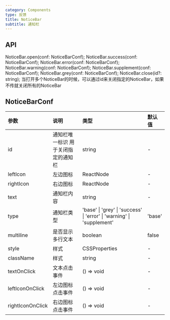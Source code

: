 ```yaml
---
category: Components
type: 反馈
title: NoticeBar
subtitle: 通知栏
---
```


## API

 NoticeBar.open(conf: NoticeBarConf);
NoticeBar.success(conf: NoticeBarConf);
NoticeBar.error(conf: NoticeBarConf);
NoticeBar.warning(conf: NoticeBarConf);
NoticeBar.supplement(conf: NoticeBarConf);
NoticeBar.grey(conf: NoticeBarConf);
NoticeBar.close(id?: string); 当打开多个NoticeBar的时候，可以通过id来关闭指定的NoticeBar，如果不传就关闭所有的NoticeBar

## NoticeBarConf 

| 参数             | 说明                                | 类型                                                                  | 默认值 |
| :--------------- | :---------------------------------- | :-------------------------------------------------------------------- | :----- |
| id               | 通知栏唯一标识 用于关闭指定的通知栏 | string                                                                | -      |
| leftIcon         | 左边图标                            | ReactNode                                                             | -      |
| rightIcon        | 右边图标                            | ReactNode                                                             | -      |
| text             | 通知栏内容                          | string                                                                | -      |
| type             | 通知栏类型                          | 'base' \| 'grey' \| 'success' \| 'error' \| 'warning' \| 'supplement' | 'base' |
| multiline        | 是否显示多行文本                    | boolean                                                               | false  |
| style            | 样式                                | CSSProperties                                                         | -      |
| className        | 样式                                | string                                                                | -      |
| textOnClick      | 文本点击事件                        | () => void                                                            | -      |
| leftIconOnClick  | 左边图标点击事件                    | () => void                                                            | -      |
| rightIconOnClick | 右边图标点击事件                    | () => void                                                            | -      |
